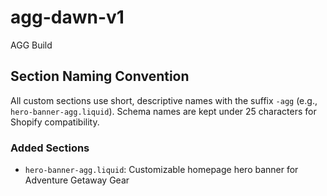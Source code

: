 # agg-dawn-v1
AGG Build

## Section Naming Convention
All custom sections use short, descriptive names with the suffix `-agg` (e.g., `hero-banner-agg.liquid`). Schema names are kept under 25 characters for Shopify compatibility.

### Added Sections
- `hero-banner-agg.liquid`: Customizable homepage hero banner for Adventure Getaway Gear
